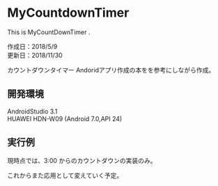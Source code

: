 # MyCountdownTimer
This is MyCountDownTimer .

作成日：2018/5/9  
更新日：2018/11/30

カウントダウンタイマー
Andoridアプリ作成の本をを参考にしながら作成。  

## 開発環境
AndroidStudio 3.1  
HUAWEI HDN-W09 (Android 7.0,API 24)

## 実行例
現時点では、3:00 からのカウントダウンの実装のみ。

これからまた応用として変えていく予定。
